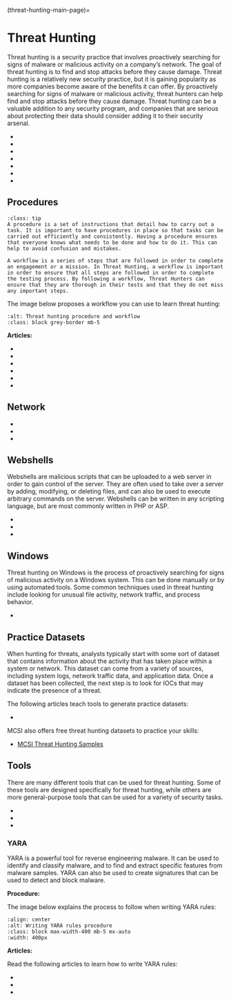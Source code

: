 (threat-hunting-main-page)=
# Threat Hunting

Threat hunting is a security practice that involves proactively searching for signs of malware or malicious activity on a company’s network. The goal of threat hunting is to find and stop attacks before they cause damage. Threat hunting is a relatively new security practice, but it is gaining popularity as more companies become aware of the benefits it can offer. By proactively searching for signs of malware or malicious activity, threat hunters can help find and stop attacks before they cause damage. Threat hunting can be a valuable addition to any security program, and companies that are serious about protecting their data should consider adding it to their security arsenal.

* [](the-right-team-can-keep-small-businesses-safe-from-disaster)
* [](email-another-source-for-data-exfiltration)
* [](fileless-malware-a-new-type-of-malware-that-doesnt-rely-on-executable-files)
* [](threat-hunting-concepts-adversary-behavioral-identification-for-predicting-attacks)
* [](introduction-to-malware-endpoint-hunting)
* [](threat-modeling-basics-system-modeling)
* [](what-is-an-indicator-of-compromise-ioc)

## Procedures

```{admonition} What is a procedure and a workflow and why are they important?
:class: tip
A procedure is a set of instructions that detail how to carry out a task. It is important to have procedures in place so that tasks can be carried out efficiently and consistently. Having a procedure ensures that everyone knows what needs to be done and how to do it. This can help to avoid confusion and mistakes.

A workflow is a series of steps that are followed in order to complete an engagement or a mission. In Threat Hunting, a workflow is important in order to ensure that all steps are followed in order to complete the testing process. By following a workflow, Threat Hunters can ensure that they are thorough in their tests and that they do not miss any important steps. 
```

The image below proposes a workflow you can use to learn threat hunting:

```{thumbnail} ../images/procedures/threat-hunting.svg
:alt: Threat hunting procedure and workflow
:class: block grey-border mb-5
```

**Articles:**

* [](a-general-overview-of-threat-modeling-workflow)
* [](understanding-the-threat-hunting-process-step-by-step)
* [](proactive-cyber-security-with-approaches-to-threat-hunting)
* [](threat-hunting-in-distributed-organizations-the-challenges-are-not-insurmountable)
* [](improve-efficiency-by-generating-a-hypothesis-before-beginning-a-threat-hunt)
* [](train-threat-hunters-and-develop-your-threat-hunting-program-with-threat-emulation)

## Network

* [](detecting-exfiltration-over-network-protocols)
* [](dont-overlook-dns-in-your-threat-hunting-arsenal)
* [](stay-one-step-ahead-of-the-hackers-by-hunting-suspicious-traffic)

## Webshells

Webshells are malicious scripts that can be uploaded to a web server in order to gain control of the server. They are often used to take over a server by adding, modifying, or deleting files, and can also be used to execute arbitrary commands on the server. Webshells can be written in any scripting language, but are most commonly written in PHP or ASP.

* [](intro-to-hunting-webshells)
* [](hunting-webshells-tools)
* [](hunting-webshells-linux-and-windows-commands)

## Windows

Threat hunting on Windows is the process of proactively searching for signs of malicious activity on a Windows system. This can be done manually or by using automated tools. Some common techniques used in threat hunting include looking for unusual file activity, network traffic, and process behavior. 

* [](threat-hunting-windows-event-logs)

## Practice Datasets

When hunting for threats, analysts typically start with some sort of dataset that contains information about the activity that has taken place within a system or network. This dataset can come from a variety of sources, including system logs, network traffic data, and application data. Once a dataset has been collected, the next step is to look for IOCs that may indicate the presence of a threat.

The following articles teach tools to generate practice datasets:

* [](generating-logs-of-analysis-using-soc-faker-part-1)

MCSI also offers free threat hunting datasets to practice your skills:

* [MCSI Threat Hunting Samples](https://github.com/mosse-security/threat-hunting-samples)

## Tools

There are many different tools that can be used for threat hunting. Some of these tools are designed specifically for threat hunting, while others are more general-purpose tools that can be used for a variety of security tasks.

* [](malware-hunting-detection-tools)
* [](threat-hunting-siem-elk-stack-splunk)
* [](make-your-incident-response-and-threat-hunting-easier-with-powershell-hunting-tools)

### YARA

YARA is a powerful tool for reverse engineering malware. It can be used to identify and classify malware, and to find and extract specific features from malware samples. YARA can also be used to create signatures that can be used to detect and block malware.

**Procedure:**

The image below explains the process to follow when writing YARA rules:

```{thumbnail} ../images/procedures/yara-rules.svg
:align: center
:alt: Writing YARA rules procedure
:class: block max-width-400 mb-5 mx-auto
:width: 400px
```

**Articles:**

Read the following articles to learn how to write YARA rules:

* [](yara-a-powerful-malware-analysis-tool-for-detecting-ioc-s-part-1)
* [](yara-a-powerful-malware-analysis-tool-for-detecting-ioc-s-part-2)
* [](using-yara-for-threat-hunting-in-enterprise-environments)
